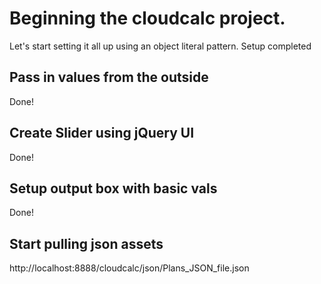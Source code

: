 # Beginning the cloudcalc project.
Let's start setting it all up using an object literal pattern.
Setup completed

## Pass in values from the outside
Done!

## Create Slider using jQuery UI
Done!

## Setup output box with basic vals
Done!

## Start pulling json assets

http://localhost:8888/cloudcalc/json/Plans_JSON_file.json